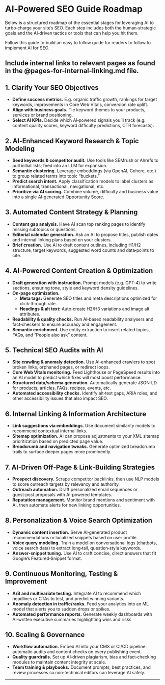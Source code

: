 # AI‑Powered SEO Guide Roadmap

Below is a structured roadmap of the essential stages for leveraging AI to turbo‑charge your site’s SEO. Each step includes both the human‑strategic goals and the AI‑driven tactics or tools that can help you hit them.

Follow this guide to build an easy to follow guide for readers to follow to implement AI for SEO. 

Include internal links to relevant pages as found in the @pages-for-internal-linking.md file.
---

## 1. Clarify Your SEO Objectives
- **Define success metrics.** E.g. organic traffic growth, rankings for target keywords, improvements in Core Web Vitals, conversion rate uplift.  
- **Align with business goals.** Tie keyword themes to your products, services or brand positioning.  
- **Select AI KPIs.** Decide which AI‑powered signals you’ll track (e.g. content quality scores, keyword difficulty predictions, CTR forecasts).

## 2. AI‑Enhanced Keyword Research & Topic Modeling
- **Seed keywords & competitor audit.** Use tools like SEMrush or Ahrefs to pull initial lists; feed into an LLM for expansion.  
- **Semantic clustering.** Leverage embeddings (via OpenAI, Cohere, etc.) to group related terms into topic “buckets.”  
- **Predict search intent.** Apply classification models to label clusters as informational, transactional, navigational, etc.  
- **Prioritize via AI scoring.** Combine volume, difficulty and business value into a single AI‑generated Opportunity Score.

## 3. Automated Content Strategy & Planning
- **Content gap analysis.** Have AI scan top ranking pages to identify missing subtopics or questions.  
- **Editorial calendar generation.** Ask an AI to propose titles, publish dates and internal linking plans based on your clusters.  
- **Brief creation.** Use AI to draft content outlines, including H1/H2 structure, target keywords, suggested word counts and data‑points to cite.

## 4. AI‑Powered Content Creation & Optimization
- **Draft generation with instruction.** Prompt models (e.g. GPT‑4) to write sections, ensuring tone, style and keyword density guidelines.  
- **On‑page optimization.**  
  - **Meta tags:** Generate SEO titles and meta descriptions optimized for click‑through rate.  
  - **Headings & alt text:** Auto‑create H2/H3 variations and image alt attributes.  
- **Readability & quality checks.** Run AI‑based readability analysers and fact‑checkers to ensure accuracy and engagement.  
- **Semantic enrichment.** Use entity extraction to insert related topics, FAQs, and “People also ask” content.

## 5. Technical SEO Audits with AI
- **Site crawling & anomaly detection.** Use AI‑enhanced crawlers to spot broken links, orphaned pages, or redirect loops.  
- **Core Web Vitals monitoring.** Feed Lighthouse or PageSpeed results into an AI model to predict which fixes will most boost performance.  
- **Structured data/schema generation.** Automatically generate JSON‑LD for products, articles, FAQs, recipes, events, etc.  
- **Automated accessibility checks.** Identify alt‑text gaps, ARIA roles, and other accessibility issues that also impact SEO.

## 6. Internal Linking & Information Architecture
- **Link suggestions via embeddings.** Use document similarity models to recommend contextual internal links.  
- **Sitemap optimization.** AI can propose adjustments to your XML sitemap prioritization based on predicted page value.  
- **Breadcrumb and navigation tweaks.** Generate optimized breadcrumb trails to surface deeper pages more prominently.

## 7. AI‑Driven Off‑Page & Link‑Building Strategies
- **Prospect discovery.** Scrape competitor backlinks, then use NLP models to score outreach targets by relevancy and authority.  
- **Outreach automation.** Draft personalized email sequences or guest‑post proposals with AI‑powered templates.  
- **Reputation management.** Monitor brand mentions and sentiment with AI, then automate alerts for new linking opportunities.

## 8. Personalization & Voice Search Optimization
- **Dynamic content insertion.** Serve AI‑generated product recommendations or localized snippets based on user profile.  
- **Voice query modeling.** Train a model on conversational logs (chatbots, voice search data) to extract long‑tail, question‑style keywords.  
- **Answer‑snippet tuning.** Use AI to craft concise, direct answers that fit Google’s Featured‑Snippet format.

## 9. Continuous Monitoring, Testing & Improvement
- **A/B and multivariate testing.** Integrate AI to recommend which headlines or CTAs to test, and predict winning variants.  
- **Anomaly detection in traffic/ranks.** Feed your analytics into an ML model that alerts you to sudden drops or spikes.  
- **Automated performance reports.** Generate weekly dashboards with AI‑written executive summaries highlighting wins and risks.

## 10. Scaling & Governance
- **Workflow automation.** Embed AI into your CMS or CI/CD pipeline: automatic audits and content checks on every publishing event.  
- **Quality guardrails.** Set up AI‑driven plagiarism, bias and fact‑checking modules to maintain content integrity at scale.  
- **Team training & playbooks.** Document prompts, best practices, and review processes so non‑technical editors can leverage AI safely.

---

